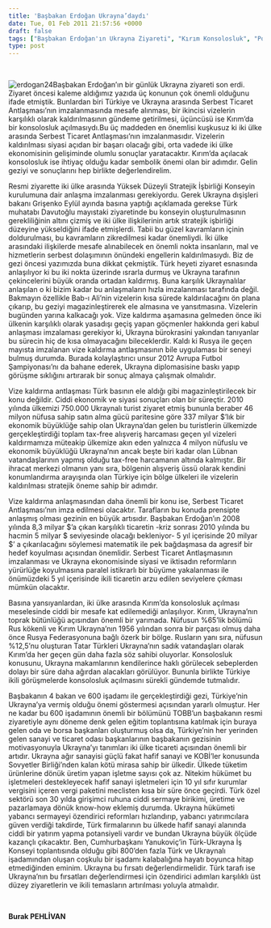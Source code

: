 ```yaml
---
title: 'Başbakan Erdoğan Ukrayna’daydı'
date: Tue, 01 Feb 2011 21:57:56 +0000
draft: false
tags: ["Başbakan Erdoğan'ın Ukrayna Ziyareti", "Kırım Konsolosluk", "Politika", "TOBB Ukrayna Ziyareti", "Türk Ukrayna İş Konseyi", "Türkiye Ukrayna Serbest Ticaret Antlaşması", "Ukrayna İhracat", "Ukrayna İthalat", "Ukrayna Milli Gelir", "Ukrayna Nüfus", "Ukrayna Vize", "Ukraynalı Turist"]
type: post
---
```











 











![erdogan24](http://www.turkhaber.com.ua/images/stories/erdogan24.jpg)Başbakan Erdoğan’ın bir günlük Ukrayna ziyareti son erdi. Ziyaret öncesi kaleme aldığımız yazıda üç konunun çok önemli olduğunu ifade etmiştik. Bunlardan biri Türkiye ve Ukrayna arasında Serbest Ticaret Antlaşması’nın imzalanmasında mesafe alınması, bir ikincisi vizelerin karşılıklı olarak kaldırılmasının gündeme getirilmesi, üçüncüsü ise Kırım’da bir konsolosluk açılmasıydı.Bu üç maddeden en önemlisi kuşkusuz ki iki ülke arasında Serbest Ticaret Antlaşması’nın imzalanmasıdır. Vizelerin kaldırılması siyasi açıdan bir başarı olacağı gibi, orta vadede iki ülke ekonomisinin gelişiminde olumlu sonuçlar yaratacaktır. Kırım’da açılacak konsolosluk ise ihtiyaç olduğu kadar sembolik önemi olan bir adımdır. Gelin geziyi ve sonuçlarını hep birlikte değerlendirelim.

Resmi ziyarette iki ülke arasında Yüksek Düzeyli Stratejik İşbirliği Konseyin kurulumuna dair anlaşma imzalanması gerekiyordu. Gerek Ukrayna dışişleri bakanı Grişenko Eylül ayında basına yaptığı açıklamada gerekse Türk muhatabı Davutoğlu mayıstaki ziyaretinde bu konseyin oluşturulmasının gerekliliğinin altını çizmiş ve iki ülke ilişkilerinin artık stratejik işbirliği düzeyine yükseldiğini ifade etmişlerdi. Tabii bu güzel kavramların içinin doldurulması, bu kavramların zikredilmesi kadar önemliydi. İki ülke arasındaki ilişkilerde mesafe alınabilecek en önemli nokta insanların, mal ve hizmetlerin serbest dolaşımının önündeki engellerin kaldırılmasıydı. Biz de gezi öncesi yazımızda buna dikkat çekmiştik. Türk heyeti ziyaret esnasında anlaşılıyor ki bu iki nokta üzerinde ısrarla durmuş ve Ukrayna tarafının çekincelerini büyük oranda ortadan kaldırmış. Buna karşılık Ukraynalılar anlaşılan o ki bizim kadar bu anlaşmaların hızla imzalanması tarafında değil. Bakmayın özellikle Bab-ı Ali’nin vizelerin kısa sürede kaldırılacağını ön plana çıkarıp, bu geziyi magazinleştirerek ele almasına ve yansıtmasına. Vizelerin bugünden yarına kalkacağı yok. Vize kaldırma aşamasına gelmeden önce iki ülkenin karşılıklı olarak yasadışı geçiş yapan göçmenler hakkında geri kabul anlaşması imzalaması gerekiyor ki, Ukrayna bürokrasini yakından tanıyanlar bu sürecin hiç de kısa olmayacağını bileceklerdir. Kaldı ki Rusya ile geçen mayısta imzalanan vize kaldırma antlaşmasının bile uygulaması bir seneyi bulmuş durumda. Burada kolaylaştırıcı unsur 2012 Avrupa Futbol Şampiyonası’nı da bahane ederek, Ukrayna diplomasisine baskı yapıp görüşme sıklığını artırarak bir sonuç almaya çalışmak olmalıdır.

Vize kaldırma antlaşması Türk basının ele aldığı gibi magazinleştirilecek bir konu değildir. Ciddi ekonomik ve siyasi sonuçları olan bir süreçtir. 2010 yılında ülkemizi 750.000 Ukraynalı turist ziyaret etmiş bununla beraber 46 milyon nüfusa sahip satın alma gücü paritesine göre 337 milyar $’lık bir ekonomik büyüklüğe sahip olan Ukrayna’dan gelen bu turistlerin ülkemizde gerçekleştirdiği toplam tax-free alışveriş harcaması geçen yıl vizeleri kaldırmamıza müteakip ülkemize akın eden yalnızca 4 milyon nüfuslu ve ekonomik büyüklüğü Ukrayna’nın ancak beşte biri kadar olan Lübnan vatandaşlarının yapmış olduğu tax-free harcamanın altında kalmıştır. Bir ihracat merkezi olmanın yanı sıra, bölgenin alışveriş üssü olarak kendini konumlandırma arayışında olan Türkiye için bölge ülkeleri ile vizelerin kaldırılması stratejik öneme sahip bir adımdır.

Vize kaldırma anlaşmasından daha önemli bir konu ise, Serbest Ticaret Antlaşması’nın imza edilmesi olacaktır. Tarafların bu konuda prensipte anlaşmış olması gezinin en büyük artısıdır. Başbakan Erdoğan’ın 2008 yılında 8,3 milyar $’a çıkan karşılıklı ticaretin -kriz sonrası 2010 yılında bu hacmin 5 milyar $ seviyesinde olacağı bekleniyor- 5 yıl içerisinde 20 milyar $’ a çıkarılacağını söylemesi matematik ile pek bağdaşmasa da agresif bir hedef koyulması açısından önemlidir. Serbest Ticaret Antlaşmasının imzalanması ve Ukrayna ekonomisinde siyasi ve iktisadın reformların yürürlüğe koyulmasına paralel istikrarlı bir büyüme yakalanması ile önümüzdeki 5 yıl içerisinde ikili ticaretin arzu edilen seviyelere çıkması mümkün olacaktır.

Basına yansıyanlardan, iki ülke arasında Kırım’da konsolosluk açılması meselesinde ciddi bir mesafe kat edilemediği anlaşılıyor. Kırım, Ukrayna’nın toprak bütünlüğü açısından önemli bir yarımada. Nüfusun %65’lik bölümü Rus kökenli ve Kırım Ukrayna’nın 1956 yılından sonra bir parçası olmuş daha önce Rusya Federasyonuna bağlı özerk bir bölge. Rusların yanı sıra, nüfusun %12,5’nu oluşturan Tatar Türkleri Ukrayna’nın sadık vatandaşları olarak Kırım’da her geçen gün daha fazla söz sahibi oluyorlar. Konsolosluk konusunu, Ukrayna makamlarının kendilerince haklı görülecek sebeplerden dolayı bir süre daha ağırdan alacakları görülüyor. Bununla birlikte Türkiye ikili görüşmelerde konsolosluk açılmasını sürekli gündemde tutmalıdır.

Başbakanın 4 bakan ve 600 işadamı ile gerçekleştirdiği gezi, Türkiye’nin Ukrayna’ya vermiş olduğu önemi göstermesi açısından yararlı olmuştur. Her ne kadar bu 600 işadamının önemli bir bölümünü TOBB’un başbakanın resmi ziyaretiyle aynı döneme denk gelen eğitim toplantısına katılmak için buraya gelen oda ve borsa başkanları oluşturmuş olsa da, Türkiye’nin her yerinden gelen sanayi ve ticaret odası başkanlarının başbakanın gezisinin motivasyonuyla Ukrayna’yı tanımları iki ülke ticareti açısından önemli bir artıdır. Ukrayna ağır sanayisi güçlü fakat hafif sanayi ve KOBİ’ler konusunda Sovyetler Birliği’nden kalan kötü mirasa sahip bir ülkedir. Ülkede tüketim ürünlerine dönük üretim yapan işletme sayısı çok az. Nitekim hükümet bu işletmeleri destekleyecek hafif sanayi işletmeleri için 10 yıl sıfır kurumlar vergisini içeren vergi paketini meclisten kısa bir süre önce geçirdi. Türk özel sektörü son 30 yılda girişimci ruhuna ciddi sermaye birikimi, üretime ve pazarlamaya dönük know-how eklemiş durumda. Ukrayna hükümeti yabancı sermayeyi özendirici reformları hızlandırıp, yabancı yatırımcılara güven verdiği takdirde, Türk firmalarının bu ülkede hafif sanayi alanında ciddi bir yatırım yapma potansiyeli vardır ve bundan Ukrayna büyük ölçüde kazançlı çıkacaktır. Ben, Cumhurbaşkanı Yanukoviç’in Türk-Ukrayna İş Konseyi toplantısında olduğu gibi 800’den fazla Türk ve Ukraynalı işadamından oluşan coşkulu bir işadamı kalabalığına hayatı boyunca hitap etmediğinden eminim. Ukrayna bu fırsatı değerlendirmelidir. Türk tarafı ise Ukrayna’nın bu fırsatları değerlendirmesi için özendirici adımları karşılıklı üst düzey ziyaretlerin ve ikili temasların artırılması yoluyla atmalıdır.

 

**Burak PEHLİVAN**

